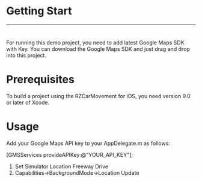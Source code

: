 # Getting Start
***

#
For running this demo project, you need to add latest Google Maps SDK with Key. You can download the Google Maps SDK and just drag and drop into this project.

# Prerequisites
To build a project using the RZCarMovement for iOS, you need version 9.0 or later of Xcode.

# Usage

Add your Google Maps API key to your AppDelegate.m as follows:

[GMSServices provideAPIKey:@"YOUR_API_KEY"];

1. Set Simulator Location Freeway Drive
2. Capabilities->BackgroundMode->Location Update
#


